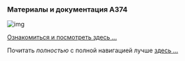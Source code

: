 ### Материалы и документация **А374**

![img](https://1.bp.blogspot.com/-A1cKli6OGno/YJb2wrG-6-I/AAAAAAAAGjQ/GH0plASBHjIdgXEDmAYQx-id8GMxyOgoACK4BGAYYCw/s320/a374ru-706089.png)

[Ознакомиться и посмотреть здесь …](https://a374.ru)

Почитать *полностью* c полной навигацией лучше [здесь …](https://a374.readthedocs.io)

